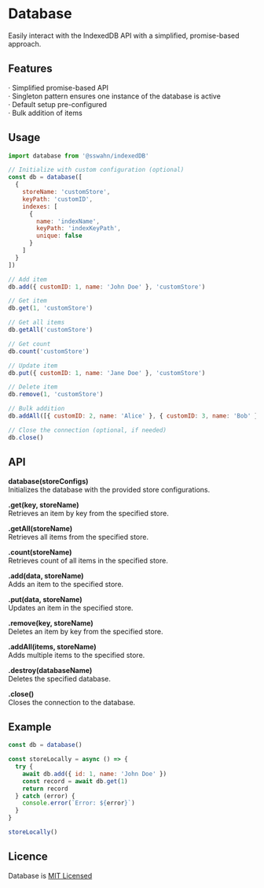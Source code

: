 # Database
Easily interact with the IndexedDB API with a simplified, promise-based approach.

## Features
  · Simplified promise-based API  
  · Singleton pattern ensures one instance of the database is active  
  · Default setup pre-configured  
  · Bulk addition of items  

## Usage  

```javascript
import database from '@sswahn/indexedDB'

// Initialize with custom configuration (optional)
const db = database([
  {
    storeName: 'customStore',
    keyPath: 'customID',
    indexes: [
      {
        name: 'indexName',
        keyPath: 'indexKeyPath',
        unique: false
      }
    ]
  }
])

// Add item
db.add({ customID: 1, name: 'John Doe' }, 'customStore')

// Get item
db.get(1, 'customStore')

// Get all items
db.getAll('customStore')

// Get count
db.count('customStore')

// Update item
db.put({ customID: 1, name: 'Jane Doe' }, 'customStore')

// Delete item
db.remove(1, 'customStore')

// Bulk addition
db.addAll([{ customID: 2, name: 'Alice' }, { customID: 3, name: 'Bob' }], 'customStore')

// Close the connection (optional, if needed)
db.close()

```

## API  

**database(storeConfigs)**  
Initializes the database with the provided store configurations.  

**.get(key, storeName)**  
Retrieves an item by key from the specified store.

**.getAll(storeName)**  
Retrieves all items from the specified store.

**.count(storeName)**  
Retrieves count of all items in the specified store.

**.add(data, storeName)**  
Adds an item to the specified store.

**.put(data, storeName)**  
Updates an item in the specified store.

**.remove(key, storeName)**  
Deletes an item by key from the specified store.

**.addAll(items, storeName)**  
Adds multiple items to the specified store.

**.destroy(databaseName)**  
Deletes the specified database.

**.close()**  
Closes the connection to the database.

## Example  
```javascript
const db = database()

const storeLocally = async () => {
  try {
    await db.add({ id: 1, name: 'John Doe' })
    const record = await db.get(1)
    return record
  } catch (error) {
    console.error(`Error: ${error}`)
  }
}

storeLocally()
```

## Licence
Database is [MIT Licensed](https://github.com/sswahn/database/blob/main/LICENSE)
